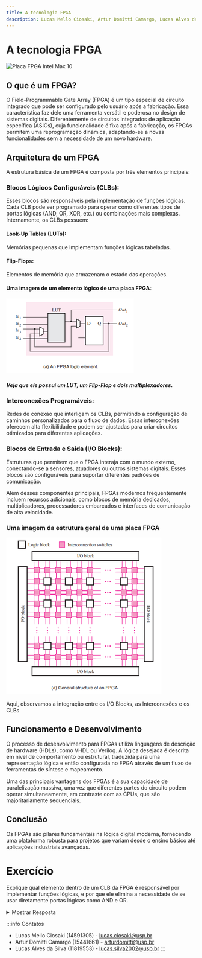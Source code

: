 ```yaml
---
title: A tecnologia FPGA
description: Lucas Mello Ciosaki, Artur Domitti Camargo, Lucas Alves da Silva
---
```


# A tecnologia FPGA
![Placa FPGA Intel Max 10](https://www.intel.com.br/content/dam/www/central-libraries/us/en/images/max-10-dev-kit-top-photo.jpg.rendition.intel.web.480.270.jpg)
## O que é um FPGA?
O Field-Programmable Gate Array (FPGA) é um tipo especial de circuito integrado que pode ser configurado pelo usuário após a fabricação. Essa característica faz dele uma ferramenta versátil e poderosa no design de sistemas digitais. Diferentemente de circuitos integrados de aplicação específica (ASICs), cuja funcionalidade é fixa após a fabricação, os FPGAs permitem uma reprogramação dinâmica, adaptando-se a novas funcionalidades sem a necessidade de um novo hardware.

## Arquitetura de um FPGA

A estrutura básica de um FPGA é composta por três elementos principais:

### Blocos Lógicos Configuráveis (CLBs):
  Esses blocos são responsáveis pela implementação de funções lógicas. Cada CLB pode ser programado para operar como diferentes tipos de portas lógicas (AND, OR, XOR, etc.) ou combinações mais complexas. Internamente, os CLBs possuem:

  #### Look-Up Tables (LUTs):
  Memórias pequenas que implementam funções lógicas tabeladas.
  #### Flip-Flops:
  Elementos de memória que armazenam o estado das operações.


  #### Uma imagem de um elemento lógico de uma placa FPGA:
  ![Elemento lógico de uma placa FPGA](../../../images/fpga_logic_element.png)

  ##### Veja que ele possui um LUT, um Flip-Flop e dois multiplexadores.
### Interconexões Programáveis:
  Redes de conexão que interligam os CLBs, permitindo a configuração de caminhos personalizados para o fluxo de dados. Essas interconexões oferecem alta flexibilidade e podem ser ajustadas para criar circuitos otimizados para diferentes aplicações.

### Blocos de Entrada e Saída (I/O Blocks):
  Estruturas que permitem que o FPGA interaja com o mundo externo, conectando-se a sensores, atuadores ou outros sistemas digitais. Esses blocos são configuráveis para suportar  diferentes padrões de comunicação.

Além desses componentes principais, FPGAs modernos frequentemente incluem recursos adicionais, como blocos de memória dedicados, multiplicadores, processadores embarcados e interfaces de comunicação de alta velocidade.


### Uma imagem da estrutura geral de uma placa FPGA
![Estrutura geral de uma placa FPGA](../../../images/fpga_general_structure.png)

Aqui, observamos a integração entre os I/O Blocks, as Interconexões e os CLBs

## Funcionamento e Desenvolvimento
O processo de desenvolvimento para FPGAs utiliza linguagens de descrição de hardware (HDLs), como VHDL ou Verilog. A lógica desejada é descrita em nível de comportamento ou estrutural, traduzida para uma representação lógica e então configurada no FPGA através de um fluxo de ferramentas de síntese e mapeamento.

Uma das principais vantagens dos FPGAs é a sua capacidade de paralelização massiva, uma vez que diferentes partes do circuito podem operar simultaneamente, em contraste com as CPUs, que são majoritariamente sequenciais.

## Conclusão
Os FPGAs são pilares fundamentais na lógica digital moderna, fornecendo uma plataforma robusta para projetos que variam desde o ensino básico até aplicações industriais avançadas.

# Exercício
Explique qual elemento dentro de um CLB da FPGA é responsável por implementar funções lógicas, e por que ele elimina a necessidade de se usar diretamente portas lógicas como AND e OR.

<details>
  <summary>Mostrar Resposta</summary>

**Elemento responsável:**
As LUTs (Look-Up Tables) são os elementos responsáveis por implementar funções lógicas em FPGAs.

**Explicação:**
As LUTs funcionam como tabelas pré-configuradas que armazenam os resultados de funções lógicas para todas as combinações possíveis das entradas. Isso elimina a necessidade de implementar diretamente portas lógicas individuais (como AND ou OR), porque qualquer função lógica pode ser representada pela configuração apropriada da LUT.

Por exemplo, uma LUT de 4 entradas pode implementar qualquer função lógica de 4 variáveis ao simplesmente configurar seus valores de saída para cada combinação de entrada.

</details>

:::info Contatos

- Lucas Mello Ciosaki (14591305) - lucas.ciosaki@usp.br
- Artur Domitti Camargo (15441661) - arturdomitti@usp.br
- Lucas Alves da Silva (11819553) - lucas.silva2002@usp.br
:::
